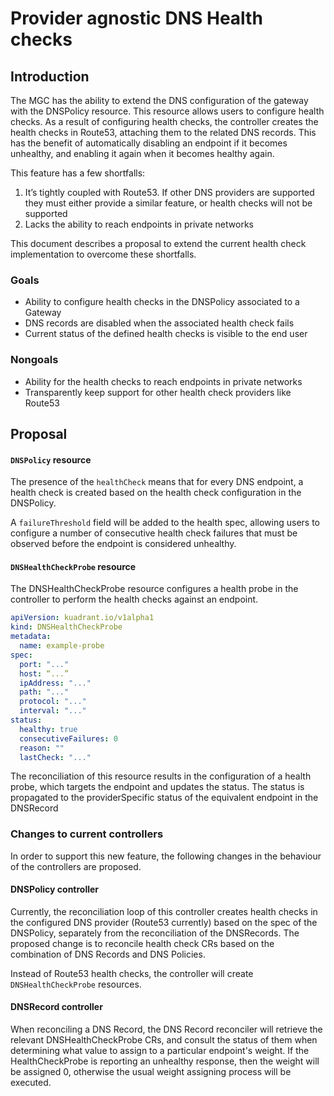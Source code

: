 # Provider agnostic DNS Health checks

## Introduction

The MGC has the ability to extend the DNS configuration of the gateway with the DNSPolicy resource. This resource allows 
users to configure health checks. As a result of configuring health checks, the controller creates the health checks in 
Route53, attaching them to the related DNS records. This has the benefit of automatically disabling an endpoint if it 
becomes unhealthy, and enabling it again when it becomes healthy again.

This feature has a few shortfalls:
1. It’s tightly coupled with Route53. If other DNS providers are supported they must either provide a similar feature, 
or health checks will not be supported
2. Lacks the ability to reach endpoints in private networks

This document describes a proposal to extend the current health check implementation to overcome these shortfalls.

### Goals

* Ability to configure health checks in the DNSPolicy associated to a Gateway
* DNS records are disabled when the associated health check fails
* Current status of the defined health checks is visible to the end user

### Nongoals
* Ability for the health checks to reach endpoints in private networks
* Transparently keep support for other health check providers like Route53

## Proposal

#### `DNSPolicy` resource

The presence of the `healthCheck` means that for every DNS endpoint, a health check is created based on the 
health check configuration in the DNSPolicy.

A `failureThreshold` field will be added to the health spec, allowing users to configure a number of consecutive health 
check failures that must be observed before the endpoint is considered unhealthy.

#### `DNSHealthCheckProbe` resource

The DNSHealthCheckProbe resource configures a health probe in the controller to perform the health checks against an 
endpoint.

```yaml
apiVersion: kuadrant.io/v1alpha1
kind: DNSHealthCheckProbe
metadata:
  name: example-probe
spec:
  port: "..."
  host: “...”
  ipAddress: "..."
  path: "..."
  protocol: "..."
  interval: "..."
status:
  healthy: true
  consecutiveFailures: 0
  reason: ""
  lastCheck: "..."
```

The reconciliation of this resource results in the configuration of a health probe, which targets the endpoint and 
updates the status. The status is propagated to the providerSpecific status of the equivalent endpoint in the DNSRecord

### Changes to current controllers

In order to support this new feature, the following changes in the behaviour of the controllers are proposed.

#### DNSPolicy controller

Currently, the reconciliation loop of this controller creates health checks in the configured DNS provider 
(Route53 currently) based on the spec of the DNSPolicy, separately from the reconciliation of the DNSRecords. 
The proposed change is to reconcile health check CRs based on the combination of DNS Records and DNS Policies.

Instead of Route53 health checks, the controller will create `DNSHealthCheckProbe` resources.

#### DNSRecord controller

When reconciling a DNS Record, the DNS Record reconciler will retrieve the relevant DNSHealthCheckProbe CRs, and consult
the status of them when determining what value to assign to a particular endpoint's weight. If the HealthCheckProbe is 
reporting an unhealthy response, then the weight will be assigned 0, otherwise the usual weight assigning process will 
be executed.